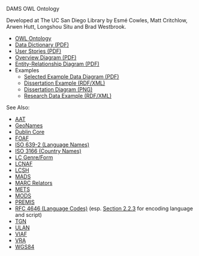 DAMS OWL Ontology

Developed at The UC San Diego Library by Esmé Cowles, Matt Critchlow, Arwen
Hutt, Longshou Situ and Brad Westbrook.

* [OWL Ontology](/ucsdlib/dams/blob/master/ontology/dams.owl)
* [Data Dictionary (PDF)](/ucsdlib/dams/blob/master/ontology/docs/data-dictionary.pdf)
* [User Stories (PDF)](/ucsdlib/dams/blob/master/ontology/docs/user-stories.pdf)
* [Overview Diagram (PDF)](/ucsdlib/dams/blob/master/ontology/docs/overview-diagram.pdf)
* [Entity-Relationship Diagram (PDF)](/ucsdlib/dams/blob/master/ontology/docs/entity-relationship-diagram.pdf)
* Examples
    * [Selected Example Data Diagram (PDF)](/ucsdlib/dams/blob/master/ontology/examples/example-diagram.pdf)
	* [Dissertation Example (RDF/XML)](/ucsdlib/dams/blob/master/ontology/examples/dissertation.rdf.xml)
	* [Dissertation Diagram (PNG)](/ucsdlib/dams/blob/master/ontology/examples/dissertation.png)
	* [Research Data Example (RDF/XML)](/ucsdlib/dams/blob/master/ontology/examples/santafe.rdf.xml)


See Also:

* [AAT](http://www.getty.edu/research/tools/vocabularies/aat/about.html)
* [GeoNames](http://www.geonames.org/ontology/documentation.html)
* [Dublin Core](http://dublincore.org/schemas/rdfs/)
* [FOAF](http://xmlns.com/foaf/spec/)
* [ISO 639-2 (Language Names)](http://id.loc.gov/vocabulary/iso639-2.html)
* [ISO 3166 (Country Names)](http://www.iso.org/iso/home/standards/country_codes/country_names_and_code_elements.htm)
* [LC Genre/Form](http://id.loc.gov/authorities/genreForms.html)
* [LCNAF](http://id.loc.gov/authorities/names.html)
* [LCSH](http://id.loc.gov/authorities/subjects.html)
* [MADS](http://www.loc.gov/standards/mads/rdf/)
* [MARC Relators](http://id.loc.gov/vocabulary/relators.html)
* [METS](http://www.loc.gov/standards/mets/)
* [MODS](http://www.loc.gov/standards/mods/)
* [PREMIS](http://www.loc.gov/standards/premis/)
* [RFC 4646 (Language Codes)](http://tools.ietf.org/html/rfc4646) (esp. [Section 2.2.3](http://tools.ietf.org/html/rfc4646#section-2.2.3) for encoding language and script)
* [TGN](http://www.getty.edu/research/tools/vocabularies/tgn/about.html)
* [ULAN](http://www.getty.edu/research/tools/vocabularies/ulan/about.html)
* [VIAF](http://viaf.org/ontology/1.1/)
* [VRA](http://www.vraweb.org/projects/vracore4/)
* [WGS84](http://www.w3.org/2003/01/geo/wgs84_pos)
